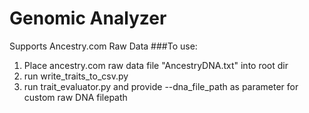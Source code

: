 # Genomic Analyzer

Supports Ancestry.com Raw Data
###To use:
1. Place ancestry.com raw data file "AncestryDNA.txt" into root dir
2. run write_traits_to_csv.py 
3. run trait_evaluator.py and provide --dna_file_path as parameter
for custom raw DNA filepath
